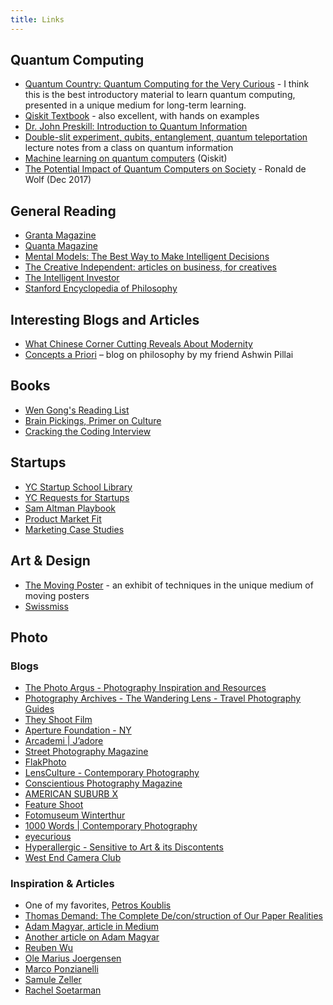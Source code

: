 ```yaml
---
title: Links
---
```


## Quantum Computing
* [Quantum Country: Quantum Computing for the Very Curious](https://quantum.country/qcvc) - I think this is the best introductory material to learn quantum computing, presented in a unique medium for long-term learning.
* [Qiskit Textbook](https://qiskit.org/textbook/preface.html) - also excellent, with hands on examples
* [Dr. John Preskill: Introduction to Quantum Information](https://www.youtube.com/watch?v=Q4xBlSi_fOs")
* [Double-slit experiment, qubits, entanglement, quantum teleportation](http://www-inst.eecs.berkeley.edu/~cs191/sp12/notes/chap1&2.pdf) lecture notes from a class on quantum information
* [Machine learning on quantum computers](https://github.com/Qiskit/qiskit-aqua#machine-learning) (Qiskit)
* [The Potential Impact of Quantum Computers on Society](https://arxiv.org/pdf/1712.05380.pdf") - Ronald de Wolf (Dec 2017)

## General Reading
* [Granta Magazine](http://granta.com/)
* [Quanta Magazine](https://www.quantamagazine.org/)
* [Mental Models: The Best Way to Make Intelligent Decisions](https://fs.blog/mental-models/)
* [The Creative Independent: articles on business, for creatives](https://thecreativeindependent.com/)
* [The Intelligent Investor](https://www.e-reading.club/bookreader.php/133361/The_Intelligent_Investor.pdf)
* [Stanford Encyclopedia of Philosophy](https://plato.stanford.edu/index.html)

## Interesting Blogs and Articles
* [What Chinese Corner Cutting Reveals About Modernity](https://aeon.co/essays/what-chinese-corner-cutting-reveals-about-modernity)
* [Concepts a Priori](http://conceptsapriori.com/) – blog on philosophy by my friend Ashwin Pillai

## Books
* [Wen Gong's Reading List](https://sites.google.com/site/wensreadinghistory/)
* [Brain Pickings, Primer on Culture](https://www.brainpickings.org/2011/06/13/10-primers-on-culture/)
* [Cracking the Coding Interview](http://ahmed-badawy.com/blog/wp-content/uploads/2018/10/Cracking-the-Coding-Interview-6th-Edition-189-Programming-Questions-and-Solutions.pdf)

## Startups
* [YC Startup School Library](https://www.startupschool.org/library")
* [YC Requests for Startups](https://www.ycombinator.com/rfs/")
* [Sam Altman Playbook](https://playbook.samaltman.com/")
* [Product Market Fit](https://medium.com/evergreen-business-weekly/product-market-fit-what-it-really-means-how-to-measure-it-and-where-to-find-it-70e746be907b)
* [Marketing Case Studies](https://marketingexamples.com/)

## Art & Design
* [The Moving Poster](http://www.themovingposter.com/) - an exhibit of techniques in the unique medium of moving posters
* [Swissmiss](https://www.swiss-miss.com/)

## Photo

### Blogs
* [The Photo Argus - Photography Inspiration and Resources](https://www.thephotoargus.com/)
* [Photography Archives - The Wandering Lens - Travel Photography Guides](https://www.thewanderinglens.com/category/photography/)
* [They Shoot Film](https://www.theyshootfilm.com/blog/) 
* [Aperture Foundation - NY](https://aperture.org/blog/)
* [Arcademi \| J’adore](https://www.arcademi.com/)
* [Street Photography Magazine](https://streetphotographymagazine.com/blog/)
* [FlakPhoto](http://flakphoto.com/)
* [LensCulture - Contemporary Photography](https://www.lensculture.com/)
* [Conscientious Photography Magazine](https://cphmag.com/)
* [AMERICAN SUBURB X](http://www.americansuburbx.com/)
* [Feature Shoot](https://www.featureshoot.com/)
* [Fotomuseum Winterthur](https://www.fotomuseum.ch/en/)
* [1000 Words \| Contemporary Photography](http://www.1000wordsmag.com/) 
* [eyecurious](http://www.marcfeustel.com/eyecurious/)
* [Hyperallergic - Sensitive to Art &amp; its Discontents](https://hyperallergic.com/)
* [West End Camera Club](https://www.westendcameraclub.com/)
           
### Inspiration & Articles
 
* One of my favorites, [Petros Koublis](http://petroskoublis.com/main.html)
* [Thomas Demand: The Complete De/con/struction of Our Paper Realities](http://www.americansuburbx.com/2019/01/thomas-demand-the-complete-de-con-struction-of-our-paper-realities.html)
* [Adam Magyar, article in Medium](https://medium.com/vantage/your-commute-is-beautiful-and-adam-magyar-can-prove-it-44bbc5b235ab)
* [Another article on Adam Magyar](https://medium.com/matter/einsteins-camera-88aa8a185898)
* [Reuben Wu](https://reubenwu.com/home)
* [Ole Marius Joergensen](https://www.olemariusphotography.com/)
* [Marco Ponzianelli ](https://www.marcoponzianelli.com/)
* [Samule Zeller](https://www.samuelzeller.ch/)
* [Rachel Soetarman](https://rachelsoetarman.myportfolio.com/home)
